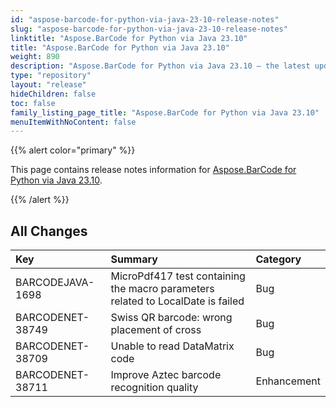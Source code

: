 ```yaml
---
id: "aspose-barcode-for-python-via-java-23-10-release-notes"
slug: "aspose-barcode-for-python-via-java-23-10-release-notes"
linktitle: "Aspose.BarCode for Python via Java 23.10"
title: "Aspose.BarCode for Python via Java 23.10"
weight: 890
description: "Aspose.BarCode for Python via Java 23.10 – the latest updates and fixes."
type: "repository"
layout: "release"
hideChildren: false
toc: false
family_listing_page_title: "Aspose.BarCode for Python via Java 23.10"
menuItemWithNoContent: false
---
```


{{% alert color="primary" %}} 

This page contains release notes information for [Aspose.BarCode for Python via Java 23.10](https://releases.aspose.com/barcode/python-java/new-releases/aspose.barcode-for-python-via-java-23.10/).

{{% /alert %}} 
## **All Changes**

|**Key**|**Summary**|**Category**|
| :- | :- | :- |
|BARCODEJAVA-1698| MicroPdf417 test containing the macro parameters related to LocalDate is failed|Bug|
|BARCODENET-38749| Swiss QR barcode: wrong placement of cross|Bug|
|BARCODENET-38709| Unable to read DataMatrix code|Bug|
|BARCODENET-38711| Improve Aztec barcode recognition quality|Enhancement|
